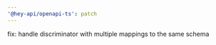 ```yaml
---
'@hey-api/openapi-ts': patch
---
```


fix: handle discriminator with multiple mappings to the same schema
